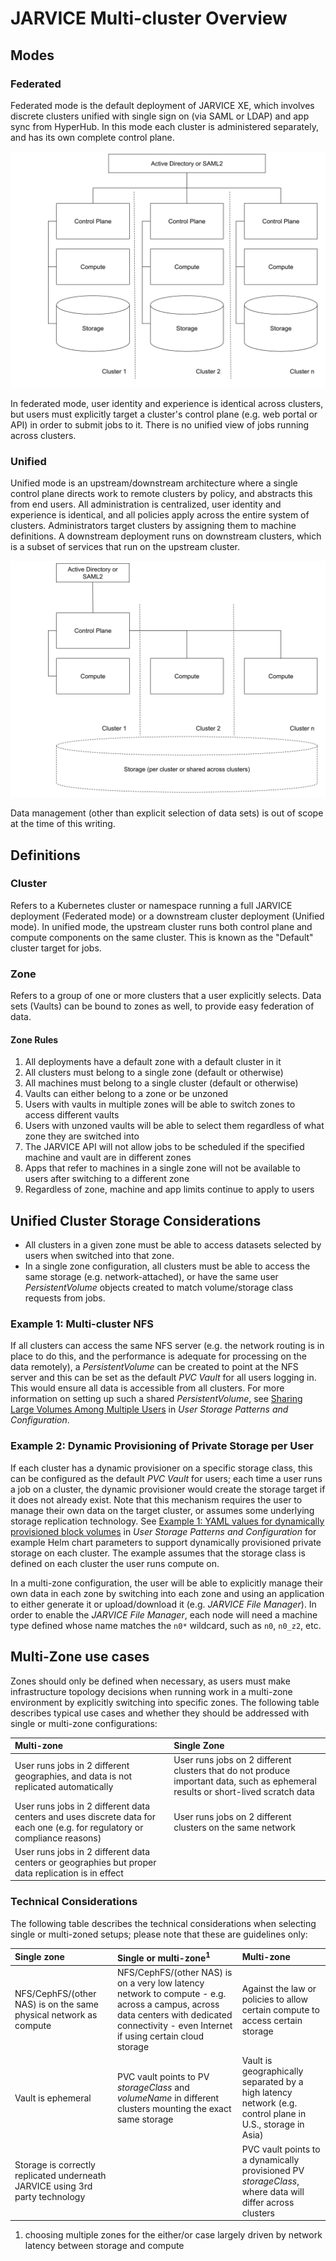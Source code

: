 # JARVICE Multi-cluster Overview

## Modes

### Federated

Federated mode is the default deployment of JARVICE XE, which involves discrete clusters unified with single sign on (via SAML or LDAP) and app sync from HyperHub.  In this mode each cluster is administered separately, and has its own complete control plane.

![Federated Cluster Architecture](federated_cluster.svg)

In federated mode, user identity and experience is identical across clusters, but users must explicitly target a cluster's control plane (e.g. web portal or API) in order to submit jobs to it.  There is no unified view of jobs running across clusters.

### Unified

Unified mode is an upstream/downstream architecture where a single control plane directs work to remote clusters by policy, and abstracts this from end users.  All administration is centralized, user identity and experience is identical, and all policies apply across the entire system of clusters.  Administrators target clusters by assigning them to machine definitions.  A downstream deployment runs on downstream clusters, which is a subset of services that run on the upstream cluster.  

![Unified Cluster Architecture](unified_cluster.svg)

Data management (other than explicit selection of data sets) is out of scope at the time of this writing.

## Definitions

### Cluster

Refers to a Kubernetes cluster or namespace running a full JARVICE deployment (Federated mode) or a downstream cluster deployment (Unified mode).  In unified mode, the upstream cluster runs both control plane and compute components on the same cluster.  This is known as the "Default" cluster target for jobs.

### Zone

Refers to a group of one or more clusters that a user explicitly selects.  Data sets (Vaults) can be bound to zones as well, to provide easy federation of data.

#### Zone Rules

1. All deployments have a default zone with a default cluster in it
2. All clusters must belong to a single zone (default or otherwise)
3. All machines must belong to a single cluster (default or otherwise)
4. Vaults can either belong to a zone or be unzoned
5. Users with vaults in multiple zones will be able to switch zones to access different vaults
6. Users with unzoned vaults will be able to select them regardless of what zone they are switched into
7. The JARVICE API will not allow jobs to be scheduled if the specified machine and vault are in different zones
8. Apps that refer to machines in a single zone will not be available to users after switching to a different zone
9. Regardless of zone, machine and app limits continue to apply to users


## Unified Cluster Storage Considerations

- All clusters in a given zone must be able to access datasets selected by users when switched into that zone.
- In a single zone configuration, all clusters must be able to access the same storage (e.g. network-attached), or have the same user *PersistentVolume* objects created to match volume/storage class requests from jobs.

### Example 1: Multi-cluster NFS

If all clusters can access the same NFS server (e.g. the network routing is in place to do this, and the performance is adequate for processing on the data remotely), a *PersistentVolume* can be created to point at the NFS server and this can be set as the default *PVC Vault* for all users logging in.  This would ensure all data is accessible from all clusters.  For more information on setting up such a shared *PersistentVolume*, see [Sharing Large Volumes Among Multiple Users](Storage.md#sharing-large-volumes-among-multiple-users) in *User Storage Patterns and Configuration*.

### Example 2: Dynamic Provisioning of Private Storage per User

If each cluster has a dynamic provisioner on a specific storage class, this can be configured as the default *PVC Vault* for users; each time a user runs a job on a cluster, the dynamic provisioner would create the storage target if it does not already exist.  Note that this mechanism requires the user to manage their own data on the target cluster, or assumes some underlying storage replication technology.  See [Example 1: YAML values for dynamically provisioned block volumes](Storage.md#example-1-yaml-values-for-dynamically-provisioned-block-volumes) in *User Storage Patterns and Configuration* for example Helm chart parameters to support dynamically provisioned private storage on each cluster.  The example assumes that the storage class is defined on each cluster the user runs compute on.

In a multi-zone configuration, the user will be able to explicitly manage their own data in each zone by switching into each zone and using an application to either generate it or upload/download it (e.g. *JARVICE File Manager*).  In order to enable the *JARVICE File Manager*, each node will need a machine type defined whose name matches the `n0*` wildcard, such as `n0`, `n0_z2`, etc.

## Multi-Zone use cases

Zones should only be defined when necessary, as users must make infrastructure topology decisions when running work in a multi-zone environment by explicitly switching into specific zones.  The following table describes typical use cases and whether they should be addressed with single or multi-zone configurations:

Multi-zone|Single Zone
:---|:---
User runs jobs in 2 different geographies, and data is not replicated automatically|User runs jobs on 2 different clusters that do not produce important data, such as ephemeral results or short-lived scratch data|
User runs jobs in 2 different data centers and uses discrete data for each one (e.g. for regulatory or compliance reasons)|User runs jobs on 2 different clusters on the same network|
 |User runs jobs in 2 different data centers or geographies but proper data replication is in effect|

### Technical Considerations

The following table describes the technical considerations when selecting single or multi-zoned setups; please note that these are guidelines only:

Single zone|Single or multi-zone<sup>1</sup>|Multi-zone
:---|:---|:---
NFS/CephFS/(other NAS) is on the same physical network as compute|NFS/CephFS/(other NAS) is on a very low latency network to compute - e.g. across a campus, across data centers with dedicated connectivity - even Internet if using certain cloud storage|Against the law or policies to allow certain compute to access certain storage
Vault is ephemeral|PVC vault points to PV *storageClass* and *volumeName* in different clusters mounting the exact same storage|Vault is geographically separated by a high latency network (e.g. control plane in U.S., storage in Asia)
Storage is correctly replicated underneath JARVICE using 3rd party technology| |PVC vault points to a dynamically provisioned PV *storageClass*, where data will differ across clusters

1. choosing multiple zones for the either/or case largely driven by network latency between storage and compute




